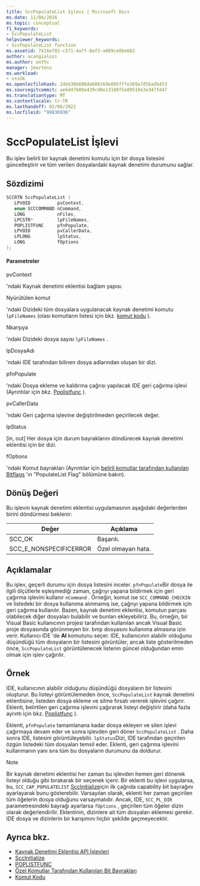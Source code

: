 ```yaml
---
title: SccPopulateList Işlevi | Microsoft Docs
ms.date: 11/04/2016
ms.topic: conceptual
f1_keywords:
- SccPopulateList
helpviewer_keywords:
- SccPopulateList function
ms.assetid: 7416e781-c571-4a7f-8af3-a089ce8be662
author: acangialosi
ms.author: anthc
manager: jmartens
ms.workload:
- vssdk
ms.openlocfilehash: 2deb30b606de686269e095fffe369a7d56adb453
ms.sourcegitcommit: ae6d47b09a439cd0e13180f5e89510e3e347fd47
ms.translationtype: MT
ms.contentlocale: tr-TR
ms.lasthandoff: 02/08/2021
ms.locfileid: "99836936"
---
```

# <a name="sccpopulatelist-function"></a>SccPopulateList İşlevi
Bu işlev belirli bir kaynak denetimi komutu için bir dosya listesini güncelleştirir ve tüm verilen dosyalardaki kaynak denetimi durumunu sağlar.

## <a name="syntax"></a>Sözdizimi

```cpp
SCCRTN SccPopulateList (
   LPVOID          pvContext,
   enum SCCCOMMAND nCommand,
   LONG            nFiles,
   LPCSTR*         lpFileNames,
   POPLISTFUNC     pfnPopulate,
   LPVOID          pvCallerData,
   LPLONG          lpStatus,
   LONG            fOptions
);
```

#### <a name="parameters"></a>Parametreler
 pvContext

'ndaki Kaynak denetimi eklentisi bağlam yapısı.

 Nyürütülen komut

'ndaki Dizideki tüm dosyalara uygulanacak kaynak denetimi komutu `lpFileNames` (olası komutların listesi için bkz. [komut kodu](../extensibility/command-code-enumerator.md) ).

 Nkarşıya

'ndaki Dizideki dosya sayısı `lpFileNames` .

 lpDosyaAdı

'ndaki IDE tarafından bilinen dosya adlarından oluşan bir dizi.

 pfnPopulate

'ndaki Dosya ekleme ve kaldırma çağrısı yapılacak IDE geri çağırma işlevi (Ayrıntılar için bkz. [Poplistfunc](../extensibility/poplistfunc.md) ).

 pvCallerData

'ndaki Geri çağırma işlevine değiştirilmeden geçirilecek değer.

 lpStatus

[in, out] Her dosya için durum bayraklarını döndürecek kaynak denetimi eklentisi için bir dizi.

 fOptions

'ndaki Komut bayrakları (Ayrıntılar için [belirli komutlar tarafından kullanılan Bitflags](../extensibility/bitflags-used-by-specific-commands.md) 'ın "PopulateList Flag" bölümüne bakın).

## <a name="return-value"></a>Dönüş Değeri
 Bu işlevin kaynak denetimi eklentisi uygulamasının aşağıdaki değerlerden birini döndürmesi beklenir:

|Değer|Açıklama|
|-----------|-----------------|
|SCC_OK|Başarılı.|
|SCC_E_NONSPECIFICERROR|Özel olmayan hata.|

## <a name="remarks"></a>Açıklamalar
 Bu işlev, geçerli durumu için dosya listesini inceler. `pfnPopulate`Bir dosya ile ilgili ölçütlerle eşleşmediği zaman, çağrıyı yapana bildirmek için geri çağırma işlevini kullanır `nCommand` . Örneğin, komut ise `SCC_COMMAND_CHECKIN` ve listedeki bir dosya kullanıma alınmamış ise, çağrıyı yapana bildirmek için geri çağırma kullanılır. Bazen, kaynak denetimi eklentisi, komutun parçası olabilecek diğer dosyaları bulabilir ve bunları ekleyebiliriz. Bu, örneğin, bir Visual Basic kullanıcının projesi tarafından kullanılan ancak Visual Basic proje dosyasında görünmeyen bir. bmp dosyasını kullanıma almasına izin verir. Kullanıcı IDE 'de **Al** komutunu seçer. IDE, kullanıcının alabilir olduğunu düşündüğü tüm dosyaların bir listesini görüntüler, ancak liste gösterilmeden önce, `SccPopulateList` görüntülenecek listenin güncel olduğundan emin olmak için işlev çağırılır.

## <a name="example"></a>Örnek
 IDE, kullanıcının alabilir olduğunu düşündüğü dosyaların bir listesini oluşturur. Bu listeyi görüntülemeden önce, `SccPopulateList` kaynak denetimi eklentisine, listeden dosya ekleme ve silme fırsatı vererek işlevini çağırır. Eklenti, belirtilen geri çağırma işlevini çağırarak listeyi değiştirir (daha fazla ayrıntı için bkz. [Poplistfunc](../extensibility/poplistfunc.md) ).

 Eklenti, `pfnPopulate` tamamlanana kadar dosya ekleyen ve silen işlevi çağırmaya devam eder ve sonra işlevden geri döner `SccPopulateList` . Daha sonra IDE, listesini görüntüleyebilir. `lpStatus`Dizi, IDE tarafından geçirilen özgün listedeki tüm dosyaları temsil eder. Eklenti, geri çağırma işlevini kullanmanın yanı sıra tüm bu dosyaların durumunu da doldurur.

> [!NOTE]
> Bir kaynak denetimi eklentisi her zaman bu işlevden hemen geri dönerek listeyi olduğu gibi bırakarak bir seçenek içerir. Bir eklenti bu işlevi uygularsa, bu, `SCC_CAP_POPULATELIST` [SccInitialize](../extensibility/sccinitialize-function.md)için ilk çağrıda capability bit bayrağını ayarlayarak bunu gösterebilir. Varsayılan olarak, eklenti her zaman geçirilen tüm öğelerin dosya olduğunu varsaymalıdır. Ancak, IDE, `SCC_PL_DIR` parametresindeki bayrağı ayarlarsa `fOptions` , geçirilen tüm öğeler dizin olarak değerlendirilir. Eklentinin, dizinlere ait tüm dosyaları eklemesi gerekir. IDE dosya ve dizinlerin bir karışımını hiçbir şekilde geçmeyecektir.

## <a name="see-also"></a>Ayrıca bkz.
- [Kaynak Denetimi Eklentisi API İşlevleri](../extensibility/source-control-plug-in-api-functions.md)
- [SccInitialize](../extensibility/sccinitialize-function.md)
- [POPLISTFUNC](../extensibility/poplistfunc.md)
- [Özel Komutlar Tarafından Kullanılan Bit Bayrakları](../extensibility/bitflags-used-by-specific-commands.md)
- [Komut Kodu](../extensibility/command-code-enumerator.md)
